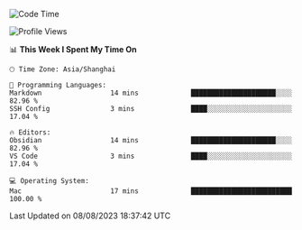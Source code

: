 <!--START_SECTION:waka-->
![Code Time](http://img.shields.io/badge/Code%20Time-126%20hrs%2053%20mins-blue)

![Profile Views](http://img.shields.io/badge/Profile%20Views-17-blue)

📊 **This Week I Spent My Time On** 

```text
🕑︎ Time Zone: Asia/Shanghai

💬 Programming Languages: 
Markdown                 14 mins             █████████████████████░░░░   82.96 % 
SSH Config               3 mins              ████░░░░░░░░░░░░░░░░░░░░░   17.04 % 

🔥 Editors: 
Obsidian                 14 mins             █████████████████████░░░░   82.96 % 
VS Code                  3 mins              ████░░░░░░░░░░░░░░░░░░░░░   17.04 % 

💻 Operating System: 
Mac                      17 mins             █████████████████████████   100.00 % 
```


 Last Updated on 08/08/2023 18:37:42 UTC
<!--END_SECTION:waka-->